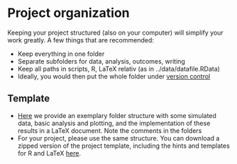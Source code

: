 # Project organization

Keeping your project structured (also on your computer) will simplify your work greatly. A few things that are recommended:

* Keep everything in one folder
* Separate subfolders for data, analysis, outcomes, writing
* Keep all paths in scripts, R, LaTeX relativ (as in ../data/datafile.RData)
* Ideally, you would then put the whole folder under [version control](https://github.com/florianhartig/ResearchSkills/tree/master/Labs/VersionControl)

## Template

* [Here](https://github.com/florianhartig/ResearchSkills/tree/master/Labs/ProjectOrganization/ExampleProject) we provide an exemplary folder structure with some simulated data, basic analysis and plotting, and the implementation of these results in a LaTeX document. Note the comments in the folders
* For your project, please use the same structure. You can download a zipped version of the project template, including the hints and templates for R and LaTeX [here](https://github.com/florianhartig/ResearchSkills/raw/master/Labs/ProjectOrganization/ExampleProject.zip).

 
